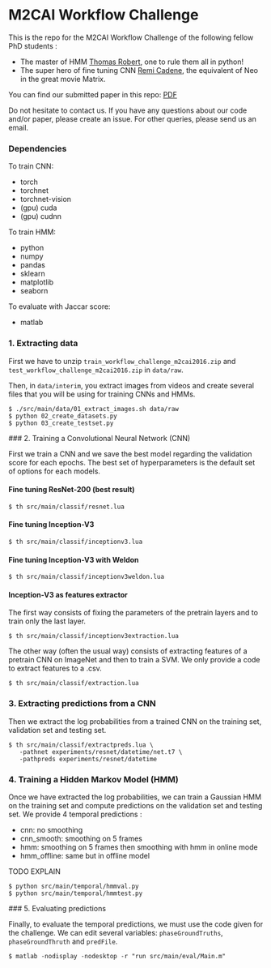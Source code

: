 # M2CAI Workflow Challenge

This is the repo for the M2CAI Workflow Challenge of the following fellow PhD students :

- The master of HMM [Thomas Robert](http://www.thomas-robert.fr/en/), one to rule them all in python!
- The super hero of fine tuning CNN [Remi Cadene](http://remicadene.com), the equivalent of Neo in the great movie Matrix.

You can find our submitted paper in this repo: [PDF](https://github.com/Cadene/torchnet-m2caiworkflow/raw/master/docs/m2cai_workflow_lip6_report.pdf)

Do not hesitate to contact us. If you have any questions about our code and/or paper, please create an issue. For other queries, please send us an email.

### Dependencies

To train CNN:

- torch
- torchnet
- torchnet-vision
- (gpu) cuda
- (gpu) cudnn

To train HMM:

- python
- numpy
- pandas
- sklearn
- matplotlib
- seaborn

To evaluate with Jaccar score:

- matlab

### 1. Extracting data

First we have to unzip `train_workflow_challenge_m2cai2016.zip` and `test_workflow_challenge_m2cai2016.zip` in `data/raw`.

Then, in `data/interim`, you extract images from videos and create several files that you will be using for training CNNs and HMMs.

```
$ ./src/main/data/01_extract_images.sh data/raw
$ python 02_create_datasets.py
$ python 03_create_testset.py
```

### 2. Training a Convolutional Neural Network (CNN)

First we train a CNN and we save the best model regarding the validation score for each epochs.
The best set of hyperparameters is the default set of options for each models.

#### Fine tuning ResNet-200 (best result)

```
$ th src/main/classif/resnet.lua
```

#### Fine tuning Inception-V3

```
$ th src/main/classif/inceptionv3.lua
```

#### Fine tuning Inception-V3 with Weldon

```
$ th src/main/classif/inceptionv3weldon.lua
```

#### Inception-V3 as features extractor

The first way consists of fixing the parameters of the pretrain layers and to train only the last layer.

```
$ th src/main/classif/inceptionv3extraction.lua
```

The other way (often the usual way) consists of extracting features of a pretrain CNN on ImageNet and then to train a SVM. We only provide a code to extract features to a .csv.

```
$ th src/main/classif/extraction.lua
```


### 3. Extracting predictions from a CNN

Then we extract the log probabilities from a trained CNN on the training set, validation set and testing set.

```
$ th src/main/classif/extractpreds.lua \
   -pathnet experiments/resnet/datetime/net.t7 \
   -pathpreds experiments/resnet/datetime
```

### 4. Training a Hidden Markov Model (HMM)

Once we have extracted the log probabilities, we can train a Gaussian HMM on the training set and compute predictions on the validation set and testing set. We provide 4 temporal predictions :

- cnn: no smoothing
- cnn_smooth: smoothing on 5 frames
- hmm: smoothing on 5 frames then smoothing with hmm in online mode
- hmm_offline: same but in offline model

TODO EXPLAIN

```
$ python src/main/temporal/hmmval.py
$ python src/main/temporal/hmmtest.py
```

### 5. Evaluating predictions

Finally, to evaluate the temporal predictions, we must use the code given for the challenge. We can edit several variables: `phaseGroundTruths`, `phaseGroundThruth` and `predFile`.

```
$ matlab -nodisplay -nodesktop -r "run src/main/eval/Main.m"
```
